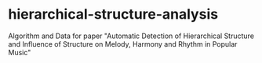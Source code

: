 # hierarchical-structure-analysis
Algorithm and Data for paper "Automatic Detection of Hierarchical Structure and Influence of Structure on Melody, Harmony and Rhythm in Popular Music"
